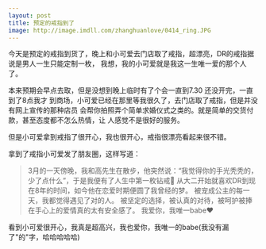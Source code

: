 ```yaml
---
layout: post
title: 预定的戒指到了
image: http://image.imdll.com/zhanghuanlove/0414_ring.JPG
---
```


今天是预定的戒指到货了，晚上和小可爱去门店取了戒指，超漂亮，DR的戒指据说是男人一生只能定制一枚，
我想，我的小可爱就是我这一生唯一爱的那个人了。
<!--more-->

本来预期会早点去取，但是没想到晚上临时有了个会一直到7.30 还没开完，一直到了8点我才
到商场，小可爱已经在那里等我很久了，去门店取了戒指，但是并没有网上宣传的那种店员
会帮你拍照弄个简单求婚仪式之类的。就是简单的交货付款，甚至态度都不怎么热情，让
人感觉不是很好的服务。

但是小可爱拿到戒指了很开心，我也很开心，戒指很漂亮看起来很不错。

拿到了戒指小可爱发了朋友圈，这样写道：

>3月的一天傍晚，我和高先生在散步，他突然说：“我觉得你的手光秃秃的，少了点什么”，于是我便有了人生中第一枚钻戒💍
 从大二开始就喜欢DR到现在8年的时间，如今他在恋爱时期便圆了我曾经的梦。
 被宠成公主的每一天，我都觉得遇见了对的人。
 被坚定的选择，被认真的对待，被呵护被捧在手心上的爱情真的太有安全感了。
 我爱你，我唯一babe♥️


看到小可爱很开心，我真是超高兴，我也爱你，我唯一的babe(我没有漏了"的"字，哈哈哈哈哈)